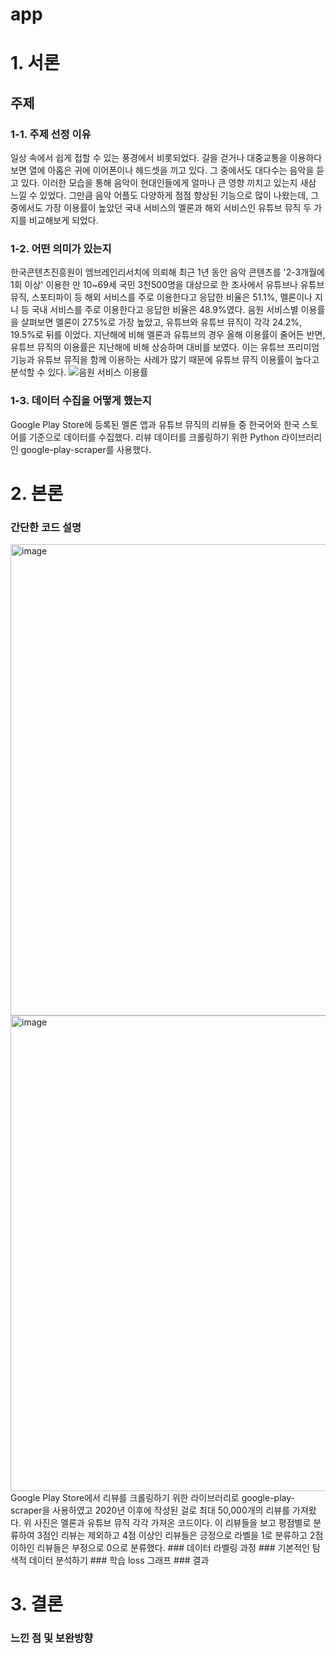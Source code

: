 # app
# 1. 서론
## 주제

### 1-1. 주제 선정 이유
일상 속에서 쉽게 접할 수 있는 풍경에서 비롯되었다. 길을 걷거나 대중교통을 이용하다 보면 열에 아홉은 귀에 이어폰이나 헤드셋을 끼고 있다. 그 중에서도 대다수는 음악을 듣고 있다. 이러한 모습을 통해 음악이 현대인들에게 얼마나 큰 영향 끼치고 있는지 새삼 느낄 수 있었다. 그만큼 음악 어플도 다양하게 점점 향상된 기능으로 많이 나왔는데, 그 중에서도 가장 이용률이 높았던 국내 서비스의 멜론과 해외 서비스인 유튜브 뮤직 두 가지를 비교해보게 되었다.
### 1-2. 어떤 의미가 있는지
한국콘텐츠진흥원이 엠브레인리서치에 의뢰해 최근 1년 동안 음악 콘텐츠를 '2-3개월에 1회 이상' 이용한 만 10~69세 국민 3천500명을 대상으로 한 조사에서 유튜브나 유튜브뮤직, 스포티파이 등 해외 서비스를 주로 이용한다고 응답한 비율은 51.1%, 멜론이나 지니 등 국내 서비스를 주로 이용한다고 응답한 비율은 48.9%였다. 음원 서비스별 이용률을 살펴보면 멜론이 27.5%로 가장 높았고, 유튜브와 유튜브 뮤직이 각각 24.2%, 19.5%로 뒤를 이었다. 지난해에 비해 멜론과 유튜브의 경우 올해 이용률이 줄어든 반면, 유튜브 뮤직의 이용률은 지난해에 비해 상승하며 대비를 보였다. 이는 유튜브 프리미엄 기능과 유튜브 뮤직을 함께 이용하는 사례가 많기 때문에 유튜브 뮤직 이용률이 높다고 분석할 수 있다.
![음원 서비스 이용률](https://github.com/user-attachments/assets/a03f8946-38dd-488e-81d5-ce8369ae84ba)

### 1-3. 데이터 수집을 어떻게 했는지
Google Play Store에 등록된 멜론 앱과 유튜브 뮤직의 리뷰들 중 한국어와 한국 스토어를 기준으로 데이터를 수집했다.
리뷰 데이터를 크롤링하기 위한 Python 라이브러리인 google-play-scraper를 사용했다. 

# 2. 본론
### 간단한 코드 설명 
<img width="754" alt="image" src="https://github.com/user-attachments/assets/5864f08c-13e0-4114-9a57-9e1073642579" />

<img width="761" alt="image" src="https://github.com/user-attachments/assets/eaa34d29-a134-4f4a-b0b8-0aeba44665e0" />
Google Play Store에서 리뷰를 크롤링하기 위한 라이브러리로 google-play-scraper을 사용하였고 2020년 이후에 작성된 걸로 최대 50,000개의 리뷰를 가져왔다. 위 사진은 멜론과 유튜브 뮤직 각각 가져온 코드이다.
이 리뷰들을 보고 평점별로 분류하여 3점인 리뷰는 제외하고 4점 이상인 리뷰들은 긍정으로 라벨을 1로 분류하고 2점 이하인 리뷰들은 부정으로 0으로 분류했다.
### 데이터 라벨링 과정
### 기본적인 탐색적 데이터 분석하기
### 학습 loss 그래프
### 결과

# 3. 결론
### 느낀 점 및 보완방향 
